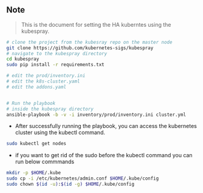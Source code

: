 ## Note 
> This is the document for setting the HA kuberntes using the kubespray.
```bash 
# clone the project from the kubesray repo on the master node 
git clone https://github.com/kubernetes-sigs/kubespray
# navigate to the kubespray directory
cd kubespray
sudo pip install -r requirements.txt

# edit the prod/inventory.ini 
# edit the k8s-cluster.yaml 
# edit the addons.yaml 


# Run the playbook 
# inside the kubespray directory 
ansible-playbook -b -v -i inventory/prod/inventory.ini cluster.yml
```

* After successfully running the playbook, you can access the kubernetes cluster using the kubectl command. 
```bash
sudo kubectl get nodes
```
* if you want to get rid of the sudo before the kubectl command you can run below commmands 
```bash 
mkdir -p $HOME/.kube
sudo cp -i /etc/kubernetes/admin.conf $HOME/.kube/config
sudo chown $(id -u):$(id -g) $HOME/.kube/config
```